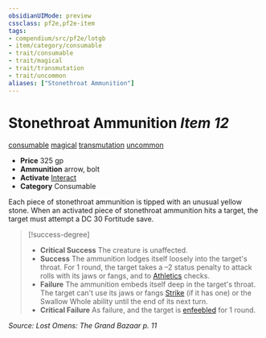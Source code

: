 ```yaml
---
obsidianUIMode: preview
cssclass: pf2e,pf2e-item
tags:
- compendium/src/pf2e/lotgb
- item/category/consumable
- trait/consumable
- trait/magical
- trait/transmutation
- trait/uncommon
aliases: ["Stonethroat Ammunition"]
---
```

# Stonethroat Ammunition *Item 12*  
[consumable](../../../Rules/traits/consumable.md)  [magical](../../../Rules/traits/magical.md)  [transmutation](../../../Rules/traits/transmutation.md)  [uncommon](../../../Rules/traits/uncommon.md)  

- **Price** 325 gp
- **Ammunition** arrow, bolt
- **Activate** [Interact](../../../Rules/actions/interact.md)
- **Category** Consumable

Each piece of stonethroat ammunition is tipped with an unusual yellow stone. When an activated piece of stonethroat ammunition hits a target, the target must attempt a DC 30 Fortitude save.

> [!success-degree] 
> - **Critical Success** The creature is unaffected.
> - **Success** The ammunition lodges itself loosely into the target's throat. For 1 round, the target takes a –2 status penalty to attack rolls with its jaws or fangs, and to [Athletics](../../skills.md#Athletics) checks.
> - **Failure** The ammunition embeds itself deep in the target's throat. The target can't use its jaws or fangs [Strike](../../../Rules/actions/strike.md) (if it has one) or the Swallow Whole ability until the end of its next turn.
> - **Critical Failure** As failure, and the target is [enfeebled](../../../Rules/conditions.md#Enfeebled) for 1 round.

*Source: Lost Omens: The Grand Bazaar p. 11*